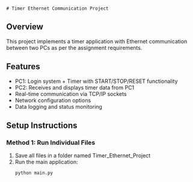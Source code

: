                                                                                                                                                                                       # Timer Ethernet Communication Project

## Overview
This project implements a timer application with Ethernet communication between two PCs as per the assignment requirements.

## Features
- PC1: Login system + Timer with START/STOP/RESET functionality
- PC2: Receives and displays timer data from PC1
- Real-time communication via TCP/IP sockets
- Network configuration options
- Data logging and status monitoring

## Setup Instructions

### Method 1: Run Individual Files
1. Save all files in a folder named Timer_Ethernet_Project
2. Run the main application:
   ```bash
   python main.py